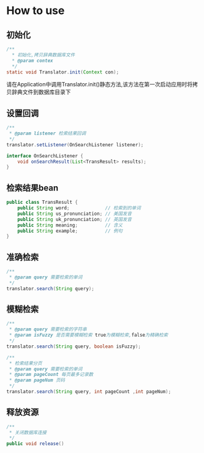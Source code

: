 # How to use

## 初始化

```java
/**
  * 初始化,拷贝辞典数据库文件
  * @param contex
  */
static void Translator.init(Context con);
```

请在Application中调用Translator.init()静态方法,该方法在第一次启动应用时将拷贝辞典文件到数据库目录下

## 设置回调

```java
/**
 * @param listener 检索结果回调
 */
translator.setListener(OnSearchListener listener);

interface OnSearchListener {
    void onSearchResult(List<TransResult> results);
}
```

## 检索结果bean

```java
public class TransResult {
    public String word;             // 检索到的单词
    public String us_pronunciation; // 美国发音
    public String uk_pronunciation; // 英国发音
    public String meaning;          // 含义
    public String example;          // 例句
}
```

## 准确检索

```java  
/**  
 * @param query 需要检索的单词  
 */  
translator.search(String query);

```
## 模糊检索

```java
/**  
 * @param query 需要检索的字符串  
 * @param isFuzzy 是否需要模糊检索 true为模糊检索,false为精确检索
 */  
translator.search(String query, boolean isFuzzy);

/**
 * 检索结果分页
 * @param query 需要检索的单词
 * @param pageCount 每页最多记录数
 * @param pageNum 页码
 */
translator.search(String query, int pageCount ,int pageNum);
```

## 释放资源

```java
/**
 * 关闭数据库连接
 */
public void release()
```

